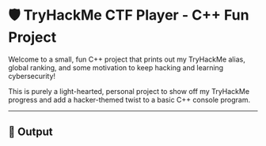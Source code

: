 # 🛡️ TryHackMe CTF Player - C++ Fun Project

Welcome to a small, fun C++ project that prints out my TryHackMe alias, global ranking, and some motivation to keep hacking and learning cybersecurity!

This is purely a light-hearted, personal project to show off my TryHackMe progress and add a hacker-themed twist to a basic C++ console program.

---

## 🧾 Output

